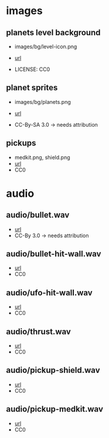 # images

## planets level background

- images/bg/level-icon.png

- [url](https://opengameart.org/content/hd-planet)
- LICENSE: CC0

## planet sprites

- images/bg/planets.png

- [url](https://opengameart.org/content/16-planet-sprites)
- CC-By-SA 3.0 -> needs attribution

## pickups

- medkit.png, shield.png
- [url](https://opengameart.org/content/pickup-items-icons)
- CC0

# audio

## audio/bullet.wav

- [url](https://opengameart.org/content/space-shooter-sound-effects)
- CC-By 3.0 -> needs attribution

## audio/bullet-hit-wall.wav

- [url](https://opengameart.org/content/25-cc0-bang-firework-sfx)
- CC0

## audio/ufo-hit-wall.wav

- [url](https://opengameart.org/content/sfx-the-ultimate-2017-16-bit-mini-pack)
- CC0

## audio/thrust.wav

- [url](https://opengameart.org/content/50-cc0-sci-fi-sfx)
- CC0

## audio/pickup-shield.wav

- [url](https://opengameart.org/content/8-bit-sound-effect-pack-vol-001)
- CC0

## audio/pickup-medkit.wav

- [url](https://opengameart.org/content/sfx-the-ultimate-2017-16-bit-mini-pack)
- CC0
